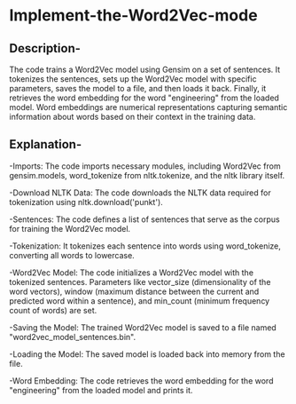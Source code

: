 # Implement-the-Word2Vec-mode
## Description-
The code trains a Word2Vec model using Gensim on a set of sentences. It tokenizes the sentences, sets up the Word2Vec model with specific parameters, saves the model to a file, and then loads it back. Finally, it retrieves the word embedding for the word "engineering" from the loaded model. Word embeddings are numerical representations capturing semantic information about words based on their context in the training data.
## Explanation-
  -Imports: The code imports necessary modules, including Word2Vec from gensim.models, word_tokenize from nltk.tokenize, and the nltk library itself.

  -Download NLTK Data: The code downloads the NLTK data required for tokenization using nltk.download('punkt').

  -Sentences: The code defines a list of sentences that serve as the corpus for training the Word2Vec model.

  -Tokenization: It tokenizes each sentence into words using word_tokenize, converting all words to lowercase.

  -Word2Vec Model: The code initializes a Word2Vec model with the tokenized sentences. Parameters like vector_size (dimensionality of the word vectors), window (maximum distance between the current and predicted word within a sentence), and min_count (minimum frequency count of words) are set.

  -Saving the Model: The trained Word2Vec model is saved to a file named "word2vec_model_sentences.bin".

  -Loading the Model: The saved model is loaded back into memory from the file.

  -Word Embedding: The code retrieves the word embedding for the word "engineering" from the loaded model and prints it.

